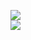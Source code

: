 [![](https://img.shields.io/badge/Made%20With-Github%20Spray-lightgrey.svg?style=for-the-badge&logo=github)](https://github.com/Annihil/github-spray#2254)  
[![](https://i.imgur.com/2DrTn0Z.gif)](https://github.com/Annihil/github-spray)